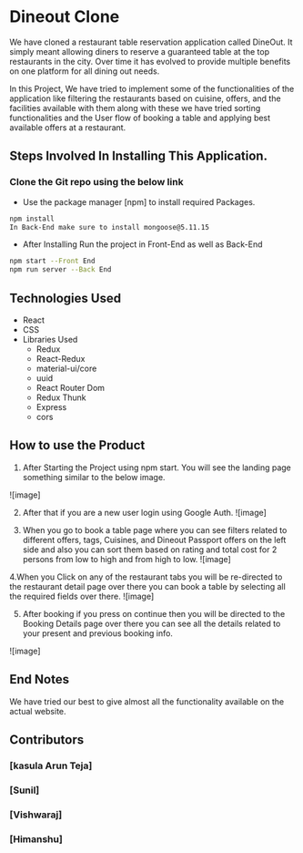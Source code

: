 # Dineout Clone 

We have cloned a restaurant table reservation application called DineOut. It simply meant allowing diners to reserve a guaranteed table at the top restaurants in the city. Over time it has evolved to provide multiple benefits on one platform for all dining out needs.

In this Project, We have tried to implement some of the functionalities of the application like filtering the restaurants based on cuisine, offers, and the facilities available with them along with these we have tried sorting functionalities and the User flow of booking a table and applying best available offers at a restaurant. 

## Steps Involved In Installing This Application. 

### Clone the Git repo using the below link

- Use the package manager [npm] to install required Packages.

```bash
npm install
In Back-End make sure to install mongoose@5.11.15
```
- After Installing Run the project in Front-End as well as Back-End
```bash
npm start --Front End
npm run server --Back End
```

## Technologies Used

- React
- CSS
- Libraries Used
    - Redux
    - React-Redux
    - material-ui/core
    - uuid
    - React Router Dom
    - Redux Thunk
    - Express
    - cors


## How to use the Product
1. After Starting the Project using npm start. You will see the landing page something similar to the below image.  

![image]

2. After that if you are a new user login using Google Auth. 
![image]

3. When you go to book a table page where you can see filters related to different offers, tags, Cuisines, and Dineout Passport offers on the left side and also you can sort them based on rating and total cost for 2 persons from low to high and from high to low. 
![image]

4.When you Click on any of the restaurant tabs you will be re-directed to the restaurant detail page over there you can book a table by selecting all the required fields over there.
![image]


5. After booking if you press on continue then you will be directed to the Booking Details page over there you can see all the details related to your present and previous booking info. 

![image]

## End Notes 
We have tried our best to give almost all the functionality available on the actual website.

## Contributors

### [kasula Arun Teja] 
### [Sunil]
### [Vishwaraj]
### [Himanshu]
